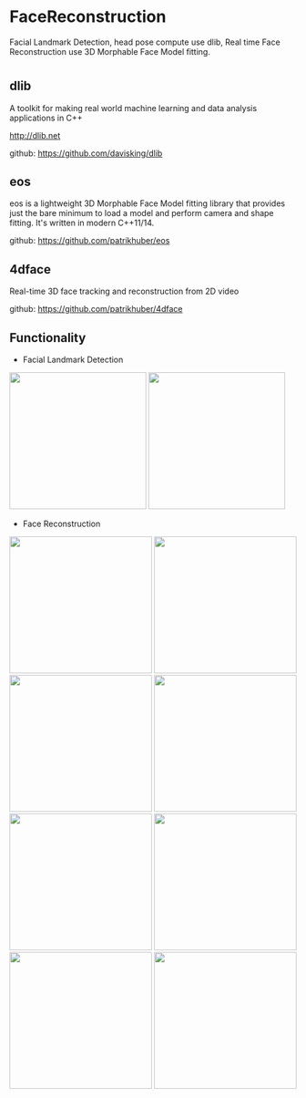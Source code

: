 # FaceReconstruction
Facial Landmark Detection, head pose compute use dlib, Real time Face Reconstruction use 3D Morphable Face Model fitting.
#
## dlib
A toolkit for making real world machine learning and data analysis applications in C++ 

http://dlib.net

github: https://github.com/davisking/dlib

## eos
eos is a lightweight 3D Morphable Face Model fitting library that provides just the bare minimum to load a model and perform camera and shape fitting. It's written in modern C++11/14.

github: https://github.com/patrikhuber/eos

## 4dface
Real-time 3D face tracking and reconstruction from 2D video

github: https://github.com/patrikhuber/4dface

## Functionality

- Facial Landmark Detection

<img src="https://github.com/KeeganRen/FaceReconstruction/blob/master/imgs/FaceLandmark.png" height="240" width="240" >
<img src="https://github.com/KeeganRen/FaceReconstruction/blob/master/imgs/Face.png" height="240" width="240" >

- Face Reconstruction

<img src="https://github.com/KeeganRen/FaceReconstruction/blob/master/imgs/image.png" height="240" width="250" >
<img src="https://github.com/KeeganRen/FaceReconstruction/blob/master/imgs/image.isomap.png" height="240" width="250" >
<img src="https://github.com/KeeganRen/FaceReconstruction/blob/master/imgs/image.3dpts.png" height="240" width="250" >
<img src="https://github.com/KeeganRen/FaceReconstruction/blob/master/imgs/image.3dpts.line.png" height="240" width="250" >

<img src="https://github.com/KeeganRen/FaceReconstruction/blob/master/imgs/image.3dface1.png" height="240" width="250" >
<img src="https://github.com/KeeganRen/FaceReconstruction/blob/master/imgs/image.3dface2.png" height="240" width="250" >
<img src="https://github.com/KeeganRen/FaceReconstruction/blob/master/imgs/image.3dface3.png" height="240" width="250" >
<img src="https://github.com/KeeganRen/FaceReconstruction/blob/master/imgs/image.3dface4.png" height="240" width="250" >
